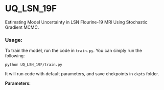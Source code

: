 # UQ_LSN_19F
Estimating Model Uncertainty in LSN Flourine-19 MRI Using Stochastic Gradient MCMC.


### Usage:

To train the model, run the code in `train.py`. You can simply run the following:

`python UQ_LSN_19F/train.py`

It will run code with default parameters, and save chekpoints in `ckpts` folder.

**Parameters**:



